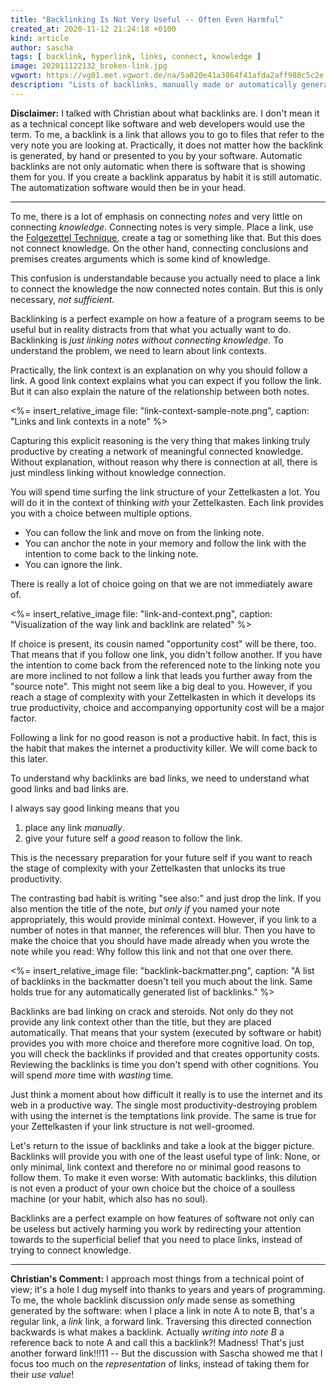 ```yaml
---
title: "Backlinking Is Not Very Useful -- Often Even Harmful"
created_at: 2020-11-12 21:24:18 +0100
kind: article
author: sascha
tags: [ backlink, hyperlink, links, connect, knowledge ]
image: 202011122132_broken-link.jpg
vgwort: https://vg01.met.vgwort.de/na/5a020e41a3864f41afda2aff988c5c2e
description: "Lists of backlinks, manually made or automatically generated, don't reveal the context. That's terrible for a growing archive."
---
```

**Disclaimer:** I talked with Christian about what backlinks are. I don't mean it as a technical concept like software and web developers would use the term. To me, a backlink is a link that allows you to go to files that refer to the very note you are looking at. Practically, it does not matter how the backlink is generated, by hand or presented to you by your software. Automatic backlinks are not only automatic when there is software that is showing them for you. If you create a backlink apparatus by habit it is still automatic. The automatization software would then be in your head.

----

<!-- Introduction/Context -->

To me, there is a lot of emphasis on connecting *notes* and very little on connecting *knowledge*. Connecting notes is very simple. Place a link, use the [Folgezettel Technique](https://zettelkasten.de/posts/luhmann-folgezettel-truth/), create a tag or something like that. But this does not connect knowledge. On the other hand, connecting conclusions and premises creates arguments which is some kind of knowledge.

This confusion is understandable because you actually need to place a link to connect the knowledge the now connected notes contain. But this is only necessary, *not sufficient.*

<!-- Application -->

Backlinking is a perfect example on how a feature of a program seems to be useful but in reality distracts from that what you actually want to do. Backlinking is *just linking notes without connecting knowledge.* To understand the problem, we need to learn about link contexts.

Practically, the link context is an explanation on why you should follow a link. A good link context explains what you can expect if you follow the link. But it can also explain the nature of the relationship between both notes.

<%= insert_relative_image file: "link-context-sample-note.png", caption: "Links and link contexts in a note" %>

Capturing this explicit reasoning is the very thing that makes linking truly productive by creating a network of meaningful connected knowledge. Without explanation, without reason why there is connection at all, there is just mindless linking without knowledge connection.

You will spend time surfing the link structure of your Zettelkasten a lot. You will do it in the context of thinking *with* your Zettelkasten. Each link provides you with a choice between multiple options.

- You can follow the link and move on from the linking note.
- You can anchor the note in your memory and follow the link with the intention to come back to the linking note.
- You can ignore the link.

There is really a lot of choice going on that we are not immediately aware of.

<%= insert_relative_image file: "link-and-context.png", caption: "Visualization of the way link and backlink are related" %>

If choice is present, its cousin named "opportunity cost" will be there, too. That means that if you follow one link, you didn't follow another. If you have the intention to come back from the referenced note to the linking note you are more inclined to not follow a link that leads you further away from the "source note". This might not seem like a big deal to you. However, if you reach a stage of complexity with your Zettelkasten in which it develops its true productivity, choice and accompanying opportunity cost will be a major factor.

Following a link for no good reason is not a productive habit. In fact, this is the habit that makes the internet a productivity killer. We will come back to this later.

To understand why backlinks are bad links, we need to understand what good links and bad links are.

I always say good linking means that you

1. place any link *manually*.
2. give your future self a *good* reason to follow the link.

This is the necessary preparation for your future self if you want to reach the stage of complexity with your Zettelkasten that unlocks its true productivity.

The contrasting bad habit is writing "see also:" and just drop the link. If you also mention the title of the note, *but only if* you named your note appropriately, this would provide minimal context. However, if you link to a number of notes in that manner, the references will blur. Then you have to make the choice that you should have made already when you wrote the note while you read: Why follow this link and not that one over there.

<%= insert_relative_image file: "backlink-backmatter.png", caption: "A list of backlinks in the backmatter doesn't tell you much about the link. Same holds true for any automatically generated list of backlinks." %>

Backlinks are bad linking on crack and steroids. Not only do they not provide any link context other than the title, but they are placed automatically. That means that your system (executed by software or habit) provides you with more choice and therefore more cognitive load. On top, you will check the backlinks if provided and that creates opportunity costs. Reviewing the backlinks is time you don't spend with other cognitions. You will spend *more* time with *wasting* time.

Just think a moment about how difficult it really is to use the internet and its web in a productive way. The single most productivity-destroying problem with using the internet is the temptations link provide. The same is true for your Zettelkasten if your link structure is not well-groomed.

Let's return to the issue of backlinks and take a look at the bigger picture. Backlinks will provide you with one of the least useful type of link: None, or only minimal, link context and therefore no or minimal good reasons to follow them. To make it even worse: With automatic backlinks, this dilution is not even a product of your own choice but the choice of a soulless machine (or your habit, which also has no soul).

Backlinks are a perfect example on how features of software not only can be useless but actively harming you work by redirecting your attention towards to the superficial belief that you need to place links, instead of trying to connect knowledge.

----

**Christian's Comment:** I approach most things from a technical point of view; it's a hole I dug myself into thanks to years and years of programming. To me, the whole backlink discussion *only* made sense as something generated by the software: when I place a link in note A to note B, that's a regular link, a _link_ link, a forward link. Traversing this directed connection backwards is what makes a backlink. Actually *writing into note B* a reference back to note A and call this a backlink?! Madness! That's just another forward link!!!11 -- But the discussion with Sascha showed me that I focus too much on the _representation_ of links, instead of taking them for their _use value_!
